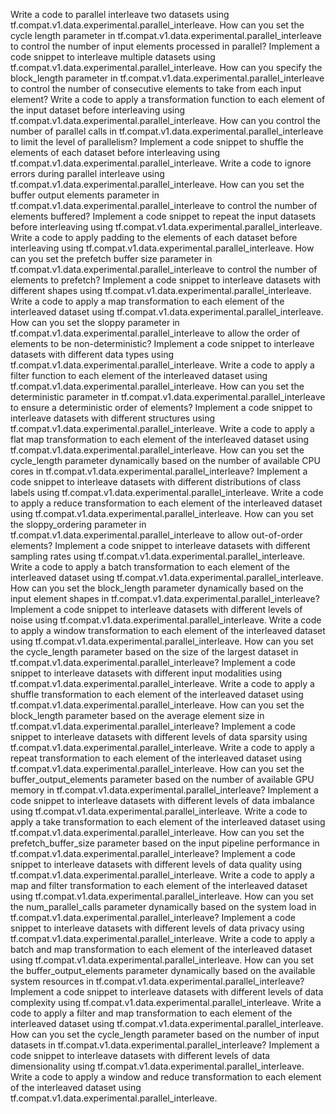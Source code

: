 Write a code to parallel interleave two datasets using tf.compat.v1.data.experimental.parallel_interleave.
How can you set the cycle length parameter in tf.compat.v1.data.experimental.parallel_interleave to control the number of input elements processed in parallel?
Implement a code snippet to interleave multiple datasets using tf.compat.v1.data.experimental.parallel_interleave.
How can you specify the block_length parameter in tf.compat.v1.data.experimental.parallel_interleave to control the number of consecutive elements to take from each input element?
Write a code to apply a transformation function to each element of the input dataset before interleaving using tf.compat.v1.data.experimental.parallel_interleave.
How can you control the number of parallel calls in tf.compat.v1.data.experimental.parallel_interleave to limit the level of parallelism?
Implement a code snippet to shuffle the elements of each dataset before interleaving using tf.compat.v1.data.experimental.parallel_interleave.
Write a code to ignore errors during parallel interleave using tf.compat.v1.data.experimental.parallel_interleave.
How can you set the buffer output elements parameter in tf.compat.v1.data.experimental.parallel_interleave to control the number of elements buffered?
Implement a code snippet to repeat the input datasets before interleaving using tf.compat.v1.data.experimental.parallel_interleave.
Write a code to apply padding to the elements of each dataset before interleaving using tf.compat.v1.data.experimental.parallel_interleave.
How can you set the prefetch buffer size parameter in tf.compat.v1.data.experimental.parallel_interleave to control the number of elements to prefetch?
Implement a code snippet to interleave datasets with different shapes using tf.compat.v1.data.experimental.parallel_interleave.
Write a code to apply a map transformation to each element of the interleaved dataset using tf.compat.v1.data.experimental.parallel_interleave.
How can you set the sloppy parameter in tf.compat.v1.data.experimental.parallel_interleave to allow the order of elements to be non-deterministic?
Implement a code snippet to interleave datasets with different data types using tf.compat.v1.data.experimental.parallel_interleave.
Write a code to apply a filter function to each element of the interleaved dataset using tf.compat.v1.data.experimental.parallel_interleave.
How can you set the deterministic parameter in tf.compat.v1.data.experimental.parallel_interleave to ensure a deterministic order of elements?
Implement a code snippet to interleave datasets with different structures using tf.compat.v1.data.experimental.parallel_interleave.
Write a code to apply a flat map transformation to each element of the interleaved dataset using tf.compat.v1.data.experimental.parallel_interleave.
How can you set the cycle_length parameter dynamically based on the number of available CPU cores in tf.compat.v1.data.experimental.parallel_interleave?
Implement a code snippet to interleave datasets with different distributions of class labels using tf.compat.v1.data.experimental.parallel_interleave.
Write a code to apply a reduce transformation to each element of the interleaved dataset using tf.compat.v1.data.experimental.parallel_interleave.
How can you set the sloppy_ordering parameter in tf.compat.v1.data.experimental.parallel_interleave to allow out-of-order elements?
Implement a code snippet to interleave datasets with different sampling rates using tf.compat.v1.data.experimental.parallel_interleave.
Write a code to apply a batch transformation to each element of the interleaved dataset using tf.compat.v1.data.experimental.parallel_interleave.
How can you set the block_length parameter dynamically based on the input element shapes in tf.compat.v1.data.experimental.parallel_interleave?
Implement a code snippet to interleave datasets with different levels of noise using tf.compat.v1.data.experimental.parallel_interleave.
Write a code to apply a window transformation to each element of the interleaved dataset using tf.compat.v1.data.experimental.parallel_interleave.
How can you set the cycle_length parameter based on the size of the largest dataset in tf.compat.v1.data.experimental.parallel_interleave?
Implement a code snippet to interleave datasets with different input modalities using tf.compat.v1.data.experimental.parallel_interleave.
Write a code to apply a shuffle transformation to each element of the interleaved dataset using tf.compat.v1.data.experimental.parallel_interleave.
How can you set the block_length parameter based on the average element size in tf.compat.v1.data.experimental.parallel_interleave?
Implement a code snippet to interleave datasets with different levels of data sparsity using tf.compat.v1.data.experimental.parallel_interleave.
Write a code to apply a repeat transformation to each element of the interleaved dataset using tf.compat.v1.data.experimental.parallel_interleave.
How can you set the buffer_output_elements parameter based on the number of available GPU memory in tf.compat.v1.data.experimental.parallel_interleave?
Implement a code snippet to interleave datasets with different levels of data imbalance using tf.compat.v1.data.experimental.parallel_interleave.
Write a code to apply a take transformation to each element of the interleaved dataset using tf.compat.v1.data.experimental.parallel_interleave.
How can you set the prefetch_buffer_size parameter based on the input pipeline performance in tf.compat.v1.data.experimental.parallel_interleave?
Implement a code snippet to interleave datasets with different levels of data quality using tf.compat.v1.data.experimental.parallel_interleave.
Write a code to apply a map and filter transformation to each element of the interleaved dataset using tf.compat.v1.data.experimental.parallel_interleave.
How can you set the num_parallel_calls parameter dynamically based on the system load in tf.compat.v1.data.experimental.parallel_interleave?
Implement a code snippet to interleave datasets with different levels of data privacy using tf.compat.v1.data.experimental.parallel_interleave.
Write a code to apply a batch and map transformation to each element of the interleaved dataset using tf.compat.v1.data.experimental.parallel_interleave.
How can you set the buffer_output_elements parameter dynamically based on the available system resources in tf.compat.v1.data.experimental.parallel_interleave?
Implement a code snippet to interleave datasets with different levels of data complexity using tf.compat.v1.data.experimental.parallel_interleave.
Write a code to apply a filter and map transformation to each element of the interleaved dataset using tf.compat.v1.data.experimental.parallel_interleave.
How can you set the cycle_length parameter based on the number of input datasets in tf.compat.v1.data.experimental.parallel_interleave?
Implement a code snippet to interleave datasets with different levels of data dimensionality using tf.compat.v1.data.experimental.parallel_interleave.
Write a code to apply a window and reduce transformation to each element of the interleaved dataset using tf.compat.v1.data.experimental.parallel_interleave.